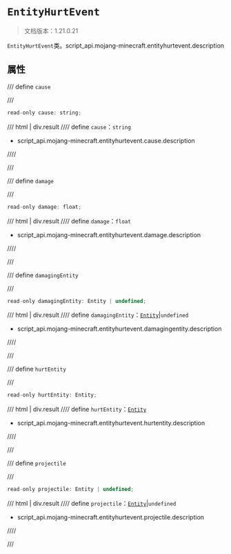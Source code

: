 # `EntityHurtEvent`

> 文档版本：1.21.0.21

`EntityHurtEvent`类。script_api.mojang-minecraft.entityhurtevent.description

## 属性

/// define
`cause`


///

```js
read-only cause: string;
```

/// html | div.result
//// define
`cause`：`string`

- script_api.mojang-minecraft.entityhurtevent.cause.description


////

///


/// define
`damage`


///

```js
read-only damage: float;
```

/// html | div.result
//// define
`damage`：`float`

- script_api.mojang-minecraft.entityhurtevent.damage.description


////

///


/// define
`damagingEntity`


///

```js
read-only damagingEntity: Entity | undefined;
```

/// html | div.result
//// define
`damagingEntity`：[`Entity`](./entity.md)|`undefined`

- script_api.mojang-minecraft.entityhurtevent.damagingentity.description


////

///


/// define
`hurtEntity`


///

```js
read-only hurtEntity: Entity;
```

/// html | div.result
//// define
`hurtEntity`：[`Entity`](./entity.md)

- script_api.mojang-minecraft.entityhurtevent.hurtentity.description


////

///


/// define
`projectile`


///

```js
read-only projectile: Entity | undefined;
```

/// html | div.result
//// define
`projectile`：[`Entity`](./entity.md)|`undefined`

- script_api.mojang-minecraft.entityhurtevent.projectile.description


////

///

